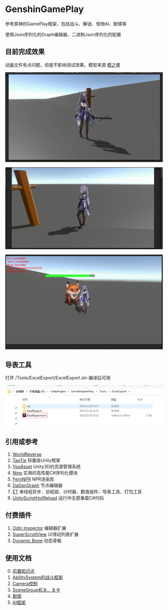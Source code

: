 # GenshinGamePlay

参考原神的GamePlay框架，包括战斗、解谜、怪物AI、剧情等

使用Json序列化的Graph编辑器、二进制Json序列化的配置

## 目前完成效果
动画文件有点问题，但是不影响测试效果。模型来源 [模之屋](https://www.aplaybox.com/details/model/MmroYfxfeCtc)

![战斗技能.gif](ReadMeRes%2FPreview.gif)

![寻宝解谜.gif](ReadMeRes%2FPreview2.gif)

![怪物AI.gif](ReadMeRes%2FPreview3.gif)


## 导表工具
打开 /Tools/ExcelExport/ExcelExport.sln 编译后可用

![ExcelExport.png](ReadMeRes%2FExcelExport.png)


## 引用或参考
1. [WorldReverse](https://github.com/fengjixuchui/WorldReverse)
2. [TaoTie](https://github.com/526077247/TaoTie) 轻量级Unity框架
3. [YooAsset](https://github.com/tuyoogame/YooAsset) Unity3D的资源管理系统
4. [Nino](https://github.com/JasonXuDeveloper/Nino) 实用的高性能C#序列化模块
5. [FernNPR](https://github.com/FernRender/FernNPR) NPR渲染库
6. [DaGenGraph](https://github.com/LiFang7/DaGenGraph) 节点编辑器
7. [ET](https://github.com/egametang/ET) 单线程异步、协程锁、计时器、数值组件、导表工具、打包工具
8. [UnityScriptHotReload](https://github.com/Misaka-Mikoto-Tech/UnityScriptHotReload) 运行中无感重载C#代码

## 付费插件
1. [Odin Inspector](https://assetstore.unity.com/packages/tools/utilities/odin-inspector-and-serializer-89041) 编辑器扩展
2. [SuperScrollView](https://assetstore.unity.com/packages/tools/gui/ugui-super-scrollview-86572) UI滑动列表扩展
3. [Dynamic Bone](https://assetstore.unity.com/packages/tools/animation/dynamic-bone-16743) 动态骨骼

## 使用文档
0. [前置知识点](https://github.com/526077247/GenshinGamePlay/tree/master/Book/0.前置知识点.md)
1. [AbilitySystem的战斗框架](https://github.com/526077247/GenshinGamePlay/tree/master/Book/1.AbilitySystem的战斗框架.md)
2. [Camera控制](https://github.com/526077247/GenshinGamePlay/tree/master/Book/2.Camera控制.md)
3. [SceneGroup机关、关卡](https://github.com/526077247/GenshinGamePlay/tree/master/Book/3.SceneGroup机关、关卡.md)
4. [剧情](https://github.com/526077247/GenshinGamePlay/tree/master/Book/4.剧情.md)
5. [AI框架](https://github.com/526077247/GenshinGamePlay/tree/master/Book/5.AI框架.md)